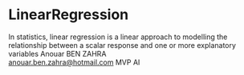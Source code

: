# LinearRegression


In statistics, linear regression is a linear approach to modelling the relationship between a scalar response and one or more explanatory variables
Anouar BEN ZAHRA  
anouar.ben.zahra@hotmail.com
MVP AI
